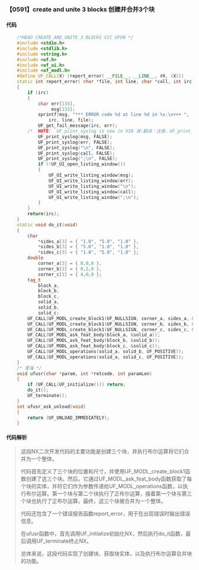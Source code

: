### 【0591】create and unite 3 blocks 创建并合并3个块

#### 代码

```cpp
    /*HEAD CREATE_AND_UNITE_3_BLOCKS CCC UFUN */  
    #include <stdio.h>  
    #include <stdlib.h>  
    #include <string.h>  
    #include <uf.h>  
    #include <uf_ui.h>  
    #include <uf_modl.h>  
    #define UF_CALL(X) (report_error( __FILE__, __LINE__, #X, (X)))  
    static int report_error( char *file, int line, char *call, int irc)  
    {  
        if (irc)  
        {  
            char err[133],  
                 msg[133];  
            sprintf(msg, "*** ERROR code %d at line %d in %s:\n+++ ",  
                irc, line, file);  
            UF_get_fail_message(irc, err);  
        /*  NOTE:  UF_print_syslog is new in V18 译:翻译：注意，UF_print_syslog是V18版本新增的功能，请只提供翻译，无需添加其他内容。 */  
            UF_print_syslog(msg, FALSE);  
            UF_print_syslog(err, FALSE);  
            UF_print_syslog("\n", FALSE);  
            UF_print_syslog(call, FALSE);  
            UF_print_syslog(";\n", FALSE);  
            if (!UF_UI_open_listing_window())  
            {  
                UF_UI_write_listing_window(msg);  
                UF_UI_write_listing_window(err);  
                UF_UI_write_listing_window("\n");  
                UF_UI_write_listing_window(call);  
                UF_UI_write_listing_window(";\n");  
            }  
        }  
        return(irc);  
    }  
    static void do_it(void)  
    {  
        char  
            *sides_a[3] = { "1.0", "5.0", "1.0" },  
            *sides_b[3] = { "5.0", "1.0", "1.0" },  
            *sides_c[3] = { "1.0", "5.0", "1.0" };  
        double  
            corner_a[3] = { 0,0,0 },  
            corner_b[3] = { 0,2,0 },  
            corner_c[3] = { 4,0,0 };  
        tag_t  
            block_a,  
            block_b,  
            block_c,  
            solid_a,  
            solid_b,  
            solid_c;  
        UF_CALL(UF_MODL_create_block1(UF_NULLSIGN, corner_a, sides_a, &block_a));  
        UF_CALL(UF_MODL_create_block1(UF_NULLSIGN, corner_b, sides_b, &block_b));  
        UF_CALL(UF_MODL_create_block1(UF_NULLSIGN, corner_c, sides_c, &block_c));  
        UF_CALL(UF_MODL_ask_feat_body(block_a, &solid_a));  
        UF_CALL(UF_MODL_ask_feat_body(block_b, &solid_b));  
        UF_CALL(UF_MODL_ask_feat_body(block_c, &solid_c));  
        UF_CALL(UF_MODL_operations(solid_a, solid_b, UF_POSITIVE));  
        UF_CALL(UF_MODL_operations(solid_a, solid_c, UF_POSITIVE));  
    }  
    /* 里海 */  
    void ufusr(char *param, int *retcode, int paramLen)  
    {  
        if (UF_CALL(UF_initialize())) return;  
        do_it();  
        UF_terminate();  
    }  
    int ufusr_ask_unload(void)  
    {  
        return (UF_UNLOAD_IMMEDIATELY);  
    }

```

#### 代码解析

> 这段NX二次开发代码的主要功能是创建三个块，并执行布尔运算将它们合并为一个整体。
>
> 代码首先定义了三个块的位置和尺寸，并使用UF_MODL_create_block1函数创建了这三个块。然后，它通过UF_MODL_ask_feat_body函数获取了每个块的实体，并将它们作为参数传递给UF_MODL_operations函数，以执行布尔运算。第一个块与第二个块执行了正布尔运算，接着第一个块与第三个块也执行了正布尔运算。最终，这三个块被合并为一个整体。
>
> 代码还包含了一个错误报告函数report_error，用于在出现错误时输出错误信息。
>
> 在ufusr函数中，首先调用UF_initialize初始化NX，然后执行do_it函数，最后调用UF_terminate终止NX。
>
> 总体来说，这段代码实现了创建块、获取块实体，以及执行布尔运算合并块的功能。
>
